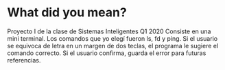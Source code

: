 # What did you mean?
Proyecto I de la clase de Sistemas Inteligentes Q1 2020
Consiste en una mini terminal. Los comandos que yo elegí fueron ls, fd y ping. Si el usuario se equivoca de letra en un margen de dos teclas, el programa le sugiere el comando correcto. Si el usuario confirma, guarda el error para futuras referencias.

